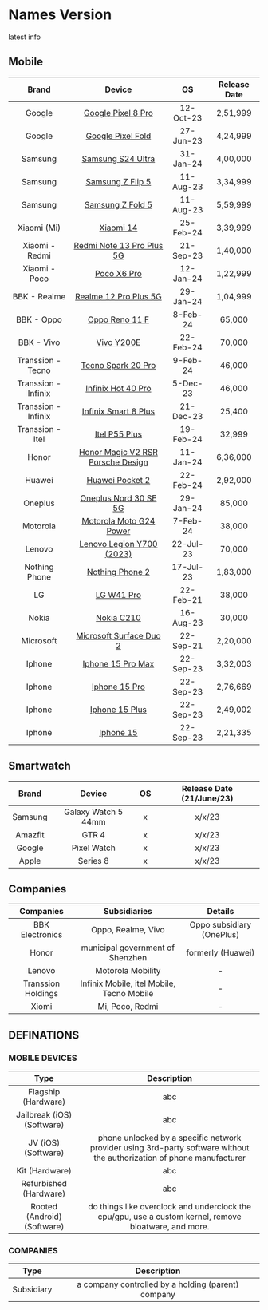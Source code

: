 # Names Version
latest info

## Mobile
| Brand| Device| OS| Release Date
|:-:|:-:|:-:|:-:|
Google	|[	Google Pixel 8 Pro	](	https://store.google.com/us/product/pixel_8_pro?hl=en-US	)|	12-Oct-23	|	2,51,999	|	https://store.google.com/us/product/pixel_8_pro?hl=en-US
Google	|[	Google Pixel Fold	](	https://store.google.com/us/product/pixel_fold?hl=en-US	)|	27-Jun-23	|	4,24,999	|	https://store.google.com/us/product/pixel_fold?hl=en-US
Samsung	|[	Samsung S24 Ultra	](	https://www.samsung.com/pk/smartphones/galaxy-s24-ultra/	)|	31-Jan-24	|	4,00,000	|	https://www.samsung.com/pk/smartphones/galaxy-s24-ultra/
Samsung	|[	Samsung Z Flip 5	](	https://www.samsung.com/pk/smartphones/galaxy-z-flip5/	)|	11-Aug-23	|	3,34,999	|	https://www.samsung.com/pk/smartphones/galaxy-z-flip5/
Samsung	|[	Samsung Z Fold 5	](	https://www.samsung.com/pk/smartphones/galaxy-z-fold5/	)|	11-Aug-23	|	5,59,999	|	https://www.samsung.com/pk/smartphones/galaxy-z-fold5/
Xiaomi (Mi)	|[	Xiaomi 14	](	https://mistore.pk/products/xiaomi-14	)|	25-Feb-24	|	3,39,999	|	https://mistore.pk/products/xiaomi-14
Xiaomi - Redmi	|[	Redmi Note 13 Pro Plus 5G	](	https://xiaomisale.com/products/redmi-note-13-pro-plus?variant=47555908469030	)|	21-Sep-23	|	1,40,000	|	https://xiaomisale.com/products/redmi-note-13-pro-plus?variant=47555908469030
Xiaomi - Poco	|[	Poco X6 Pro	](	https://poco.pk/products/poco-x6-pro	)|	12-Jan-24	|	1,22,999	|	https://poco.pk/products/poco-x6-pro
BBK - Realme	|[	Realme 12 Pro Plus 5G	](	https://www.realme.com/in/realme-12-pro-plus	)|	29-Jan-24	|	1,04,999	|	https://www.realme.com/in/realme-12-pro-plus
BBK - Oppo	|[	Oppo Reno 11 F	](	https://www.oppo.com/en/smartphones/series-reno/reno11-f/specs/	)|	8-Feb-24	|	65,000	|	https://www.oppo.com/en/smartphones/series-reno/reno11-f/specs/
BBK - Vivo	|[	Vivo Y200E	](	https://www.vivo.com/in/products/y200e	)|	22-Feb-24	|	70,000	|	https://www.vivo.com/in/products/y200e
Transsion - Tecno	|[	Tecno Spark 20 Pro	](	https://www.tecno-mobile.com/phones/product-detail/product/spark-20-pro-+/	)|	9-Feb-24	|	46,000	|	https://www.tecno-mobile.com/phones/product-detail/product/spark-20-pro-+/
Transsion - Infinix	|[	Infinix Hot 40 Pro	](	https://pk.infinixmobility.com/hot-40-pro	)|	5-Dec-23	|	46,000	|	https://pk.infinixmobility.com/hot-40-pro
Transsion - Infinix	|[	Infinix Smart 8 Plus	](	https://pk.infinixmobility.com/SMART-8-PLUS	)|	21-Dec-23	|	25,400	|	https://pk.infinixmobility.com/SMART-8-PLUS
Transsion - Itel	|[	Itel P55 Plus	](	https://www.itel-life.com/products/phone/p-series/p55-plus	)|	19-Feb-24	|	32,999	|	https://www.itel-life.com/products/phone/p-series/p55-plus
Honor	|[	Honor Magic V2 RSR Porsche Design	](	https://www.hihonor.com/pk/phones/honor-magic-v2-rsr-porsche-design/	)|	11-Jan-24	|	6,36,000	|	https://www.hihonor.com/pk/phones/honor-magic-v2-rsr-porsche-design/
Huawei	|[	Huawei Pocket 2	](	https://consumer.huawei.com/cn/phones/pocket-2/	)|	22-Feb-24	|	2,92,000	|	https://consumer.huawei.com/cn/phones/pocket-2/
Oneplus	|[	Oneplus Nord 30 SE 5G	](	https://www.oneplus.com/pk/n30-se	)|	29-Jan-24	|	85,000	|	https://www.oneplus.com/pk/n30-se
Motorola	|[	Motorola Moto G24 Power	](	https://www.motorola.in/smartphones-moto-g24-power/p?skuId=389	)|	7-Feb-24	|	38,000	|	https://www.motorola.in/smartphones-moto-g24-power/p?skuId=389
Lenovo	|[	Lenovo Legion Y700 (2023)	](	https://www.gsmarena.com/lenovo_legion_y700_(2023)-12476.php	)|	22-Jul-23	|	70,000	|	https://www.gsmarena.com/lenovo_legion_y700_(2023)-12476.php
Nothing Phone	|[	Nothing Phone 2	](	https://intl.nothing.tech/pages/phone-2	)|	17-Jul-23	|	1,83,000	|	https://intl.nothing.tech/pages/phone-2
LG	|[	LG W41 Pro	](	https://www.gsmarena.com/lg_w41_pro-10742.php	)|	22-Feb-21	|	38,000	|	https://www.gsmarena.com/lg_w41_pro-10742.php
Nokia	|[	Nokia C210	](	https://www.gsmarena.com/nokia_c210-12472.php	)|	16-Aug-23	|	30,000	|	https://www.gsmarena.com/nokia_c210-12472.php
Microsoft	|[	Microsoft Surface Duo 2	](	https://www.microsoft.com/en-us/d/surface-duo-2/9408kgxp4xjl?activetab=pivot:phonecallstab	)|	22-Sep-21	|	2,20,000	|	https://www.microsoft.com/en-us/d/surface-duo-2/9408kgxp4xjl?activetab=pivot:phonecallstab
Iphone	|[	Iphone 15 Pro Max	](	https://www.apple.com/iphone-15-pro/specs/	)|	22-Sep-23	|	3,32,003	|	https://www.apple.com/iphone-15-pro/specs/
Iphone	|[	Iphone 15 Pro	](	https://www.apple.com/iphone-15-pro/specs/	)|	22-Sep-23	|	2,76,669	|	https://www.apple.com/iphone-15-pro/specs/
Iphone	|[	Iphone 15 Plus	](	https://www.apple.com/iphone-15/specs/	)|	22-Sep-23	|	2,49,002	|	https://www.apple.com/iphone-15/specs/
Iphone	|[	Iphone 15	](	https://www.apple.com/iphone-15/specs/	)|	22-Sep-23	|	2,21,335	|	https://www.apple.com/iphone-15/specs/

## Smartwatch
| Brand| Device| OS| Release Date (21/June/23)|
| :---: | :---: | :---: |:---: |
|Samsung| Galaxy Watch 5 44mm|x|x/x/23|
|Amazfit| GTR 4|x|x/x/23|
|Google| Pixel Watch|x|x/x/23|
|Apple| Series 8|x|x/x/23|

## Companies
| Companies| Subsidiaries|Details|
| :---: | :---: |:---: |
|BBK Electronics| Oppo, Realme, Vivo| Oppo subsidiary (OnePlus)|
|Honor|municipal government of Shenzhen|formerly (Huawei)|
|Lenovo|Motorola Mobility|-|
|Transsion Holdings|Infinix Mobile, itel Mobile, Tecno Mobile|-|
|Xiomi|Mi, Poco, Redmi|-|

## DEFINATIONS

### MOBILE DEVICES
| Type| Description|
| :---: | :---: |
|Flagship (Hardware)|abc|
|Jailbreak (iOS)(Software)|abc|
|JV (iOS)(Software)|phone unlocked by a specific network provider using 3rd-party software without the authorization of phone manufacturer|
|Kit (Hardware)|abc|
|Refurbished (Hardware)|abc|
|Rooted (Android)(Software)|do things like overclock and underclock the cpu/gpu, use a custom kernel, remove bloatware, and more.|

### COMPANIES
| Type| Description|
| :---: | :---: |
|Subsidiary|a company controlled by a holding (parent) company|
